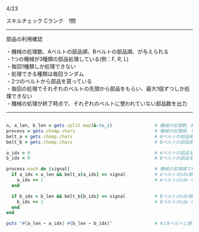 4/23

スキルチェック
Cランク　1問

-------------------------------------------

部品の利用確認


・機械の処理数、Aベルトの部品順、Bベルトの部品順、が与えられる</br>
・1つの機械が3種類の部品処理している(例：F, R, L)</br>
・毎回1種類しか処理できない</br>
・処理できる種類は毎回ランダム</br>
・2つのベルトから部品を貰っている</br>
・毎回の処理でそれぞれのベルトの先頭から部品をもらい、最大1個ずつしか処理できない</br>
・機械の処理が終了時点で、それぞれのベルトに使われていない部品数を出力

-------------------------------------------

```ruby

n, a_len, b_len = gets.split.map(&:to_i)                # 機械の処理数、Aベルトの部品数、Bベルトの部品数　を取得
process = gets.chomp.chars                              # 機械の処理順　を取得
belt_a = gets.chomp.chars                               # Aベルトの部品順　を取得
belt_b = gets.chomp.chars                               # Bベルトの部品順　を取得

a_idx = 0                                               # Aベルトの部品をカウント
b_idx = 0                                               # Bベルトの部品をカウント

process.each do |signal|                                # 機械の処理順で判定していく(1ターンにつき、AとB両方とも確認)
  if a_idx < a_len && belt_a[a_idx] == signal           # Aベルトのidx個目の部品が処理できる対象と一致した場合 (一致しない場合、機械の処理対象は変わるが、Aベルトの部品は変わらない)
    a_idx += 1                                          # Aベルトのidx + 1(Aベルトの次の部品に移る)
  end

  if b_idx < b_len && belt_b[b_idx] == signal           # Bベルトのidx個目の部品が処理できる対象と一致した場合 (一致しない場合、機械の処理対象は変わるが、Bベルトの部品は変わらない)
    b_idx += 1                                          # Bベルトのidx + 1(Bベルトの次の部品に移る)
  end
end

puts "#{a_len - a_idx} #{b_len - b_idx}"                # AとBベルトに使われてない部品数を出力

```
